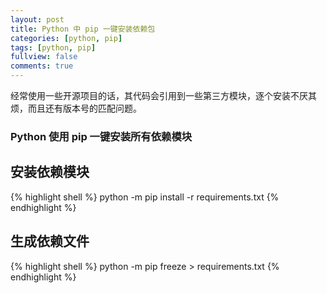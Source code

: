 ```yaml
---
layout: post
title: Python 中 pip 一键安装依赖包
categories: [python, pip]
tags: [python, pip]
fullview: false
comments: true
---
```


经常使用一些开源项目的话，其代码会引用到一些第三方模块，逐个安装不厌其烦，而且还有版本号的匹配问题。

### Python 使用 pip 一键安装所有依赖模块

## 安装依赖模块
{% highlight shell %}
python -m pip install -r requirements.txt
{% endhighlight %}

## 生成依赖文件
{% highlight shell %}
python -m pip freeze > requirements.txt
{% endhighlight %}

